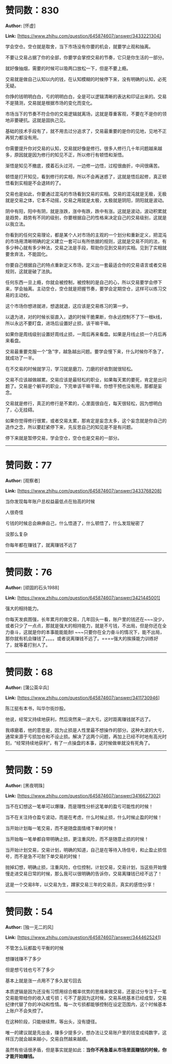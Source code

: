 # 赞同数：830

**Author:** [怀虚]

 **Link:** [https://www.zhihu.com/question/645874607/answer/3433221304]

学会空仓。空仓就是取舍，当下市场没有你要的机会，就要学止观和抽离。

不要让交易占据了你的全部，你要学会掌控交易的节奏，它只是你生活的一部分。

就好像抽烟，需要的时候可以吸两口放松一下，但是不要上瘾。

交易就是做自己认知以内的钱，在认知模糊的时候停下来，没有明确的认知，必死无疑。

你挣的钱明明白白，亏的明明白白，全是可以逻辑清晰的表达和印证出来的。交易不是猜测，交易就是根据市场的变化而变化。

市场当下的节奏不符合你的交易逻辑就离场，这就是尊重客观，不要在不是你的领地非要硬抗。这就是固执己见。

基础的技术手段有了，就不用去过分追求了，交易最重要的是你的见地，见地不正再努力都没有用。

你需要提升你对交易的认知，交易就好像是修行。很多人修行几十年问题越来越多，原因就是因为修行的知见不正，所以修行有顿悟和渐悟。

渐悟是知见不撤底，摸着石头过河，一边修一边悟，过程很曲折，中间很痛苦。

顿悟是打开知见，看到修行的实相，所以不会再迷惑了，这就是悟后起修，真正顿悟看到实相是不会退转的了。

交易也是如此，你要通过混沌的市场看到交易的实相。交易的混沌就是无极，无极就是交易之体，它本不动摇，交易之用就是太极，太极就是阴阳，阴阳就是波动。

阴中有阳，阳中有阴，就是涨跌，涨中有跌，跌中有涨。这就是波动，波动积累就是趋势，趋势有不同的级别，你要根据自己的性格来决定自己的交易级别，这就是以我立法。

你看到的任何交易理论，都是某个人对市场的主观的一个划分和重新定义，把混沌的市场用清晰明确的定义建立一套可以有所依据的规则，这就是交易不同的法，有多少种心就有多少种法，交易之法是手段，帮助你见到交易的实相。见到了实相就要舍弃法，不能固化。

你要自己根据自己的特点重新定义市场，定义出一套最适合你的交易语言或者交易规则，这就是破了法执。

任何东西一旦上瘾，你就会被控制，被控制的是自己的心，所以交易要学会停下来，学会抽离。主动空仓，空仓就是把握节奏，要学会定期空仓，这样可以练习交易的主动权。

这个市场你想进就进，想退就退，这应该是交易练习的第一步。

以退为进，对的时候长驱直入，退的时候干脆果断，你永远控制不了下一根k线，所以永远不要盯盘，进场后设置好止损，该干嘛干嘛。

如果你是周线级别设置好周线止损，一周后再来看盘。如果是月线止损一个月后再来看盘。

交易最重要克服一个“急”字，越急越出问题。要学会慢下来，什么时候你不急了，就成功了一半。

在不交易的时候就学习，学习就是磨刀，刀磨的好收割就很轻松。

交易不应该越做越累。交易应该是最轻松的职业，如果每天累的要死，肯定是出问题了。交易是个躺平的职业，下完单该干嘛干嘛，你想干预也没有用，那都是妄念。

交易就是修行，真正的修行是不累的，心里面很自在，每天很轻松，因为想明白了，心无挂碍。

如果你觉得修行很累，或者交易太累，那肯定是妄念太多，这个妄念就是你自己的造作之念，所以要赶紧停下来，先反思自己的知见是不是有问题。

停下来就是暂停交易，学会空仓，空仓也是交易的一部分。

---

# 赞同数：77

**Author:** [观察者]

 **Link:** [https://www.zhihu.com/question/645874607/answer/3433768208]

当你发现每年账户总权益最低点在抬高的时候

人很奇怪

亏钱的时候总会麻痹自己，什么悟道了，什么顿悟了，什么发现秘密了

没那么复杂

你每年都在赚钱了，就离赚钱不远了

---

# 赞同数：76

**Author:** [顽固的石头1988]

 **Link:** [https://www.zhihu.com/question/645874607/answer/3421445001]

强大的相持能力。

你每天发疯图强，长年累月的做交易，几年回头一看，账户里的钱还在~~~没少，或者只少了一点点，那就是强大的相持能力，就是不亏钱，不出局，但是你还在全力奋斗，这就是你的本事能能能耐l ~~~只要你在全力奋斗的情况下，能不出局，那你就有机会赚钱了。。。。或者说离赚钱不远了。====强大的挨揍能力训练好了，就等着打别人了。

---

# 赞同数：68

**Author:** [蒲公英伞兵]

 **Link:** [https://www.zhihu.com/question/645874607/answer/3411730946]

陈江挺有本书，叫华尔街炒股。

他说，经常又持续地获利，然后突然来一波大亏。这时距离赚钱就不远了。

我琢磨着，他的意思是，因为止损是人性里最不想操作的部分。这种大波的大亏，通常来源于亏损加仓和不设止损。解决了这两个问题，再加上已经不时地有高光时刻，“经常持续地获利”，有了一点操盘的本事，这时候做单就没有死角了。

---

# 赞同数：59

**Author:** [黑夜明珠]

 **Link:** [https://www.zhihu.com/question/645874607/answer/3416627302]

当不在幻想这一笔单可以爆赚，而是理性分析这笔单的盈亏可能性的时候！

当不在关注持仓盈亏波动，而是在考虑，什么时候止损，什么时候止盈的时候！

当开始计划每一笔交易，而不是随盘面情绪下单的时候！

当开始每一笔单都自带明确止损，更注重风险，而不是随意止损的时候！

当开始计划交易，交易计划，明确的知道，自己是在等待入场信号，和止盈止损信号，而不是急不可耐下单交易的时候！

抛掉幻想，明确止损，注重风险，仓位控制，计划交易，交易计划，当这些开始慢慢走进交易日常的时候，那么我可以很明确的告诉你，交易离赚钱已经不远了！

这是一个交易8年，以交易为生，蹲家交易三年的交易员，真实的感悟分享！

---

# 赞同数：54

**Author:** [独一无二的风]

 **Link:** [https://www.zhihu.com/question/645874607/answer/3444625241]

不管怎么玩都盈亏平衡的时候

想赚钱赚不了多少

但是想亏钱也亏不了多少

基本上就是涨一点用不了多久就亏回去

本质逻辑是因为还没有习惯用综合概率优势的思维来做交易，还是过分专注于一笔交易能带给你的收入或亏损；亏不了是因为这时候，交易系统基本已经成型，交易纪律代替了你的冲动和性情。每一次亏损都能够控制在设定范围内，这个时候基本上账户不会失控了。

在这种阶段，只能继续熬，等出头，没有捷径。

唯一的建议就是先出金，赚多少提多少，想办法让交易账户里的钱变成纯数字，这样压力就会越来越小，交易自然越来越顺。

虽然有些话很矛盾，但是事实就是如此：**当你不再急着从市场里面赚钱的时候，你才能开始赚钱。**